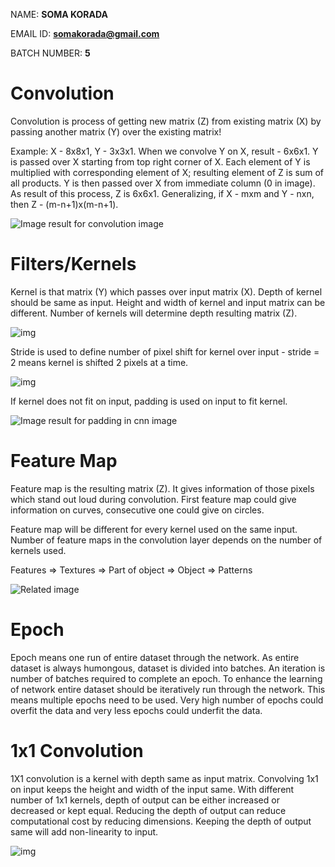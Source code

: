 NAME: **SOMA KORADA**

EMAIL ID: **somakorada@gmail.com**

BATCH NUMBER: **5**



# Convolution

Convolution is process of getting new matrix (Z) from existing matrix (X) by passing another matrix (Y) over the existing matrix!

Example: X - 8x8x1, Y - 3x3x1. When we convolve Y on X, result - 6x6x1. Y is passed over X starting from top right corner of X. Each element of Y is multiplied with corresponding element of X; resulting element of Z is sum of all products. Y is then passed over X from immediate column (0 in image). As result of this process, Z is 6x6x1. Generalizing, if X - mxm and Y - nxn, then Z - (m-n+1)x(m-n+1).

![Image result for convolution image](https://i.stack.imgur.com/YDusp.png)



# Filters/Kernels

Kernel is that matrix (Y) which passes over input matrix (X). Depth of kernel should be same as input. Height and width of kernel and input matrix can be different. Number of kernels will determine depth resulting matrix (Z).

![img](https://cdn-images-1.medium.com/max/1600/1*SvMakIpvPHJcElz-8S5swQ.png)

Stride is used to define number of pixel shift for kernel over input - stride = 2 means kernel is shifted 2 pixels at a time.

![img](https://cdn-images-1.medium.com/max/1600/1*nGHLq1hx0gt02OK4l8WmRg.png)

If kernel does not fit on input, padding is used on input to fit kernel.

![Image result for padding in cnn image](http://deeplearning.net/software/theano/_images/numerical_padding_strides.gif)

# Feature Map

Feature map is the resulting matrix (Z). It gives information of those pixels which stand out loud during convolution. First feature map could give information on curves, consecutive one could give on circles.

Feature map will be different for every kernel used on the same input. Number of feature maps in the convolution layer depends on the number of kernels used.

Features => Textures => Part of object => Object => Patterns 

![Related image](https://ascelibrary.org/cms/attachment/4261df7b-cf05-4195-8bf7-16c61cdf40e8/figure2.gif)

# Epoch

Epoch means one run of entire dataset through the network. As entire dataset is always humongous, dataset is divided into batches. An iteration is number of batches required to complete an epoch. To enhance the learning of network entire dataset should be iteratively run through the network. This means multiple epochs need to be used. Very high number of epochs could overfit the data and very less epochs could underfit the data.



# 1x1 Convolution

1X1 convolution is a kernel with depth same as input matrix. Convolving 1x1 on input keeps the height and width of the input same. With different number of 1x1 kernels, depth of output can be either increased or decreased or kept equal. Reducing the depth of output can reduce computational cost by reducing dimensions. Keeping the depth of output same will add non-linearity to input.

![img](https://qph.fs.quoracdn.net/main-qimg-0b3c4bbc86cc5c73efb8dbf2c699265a)







 





